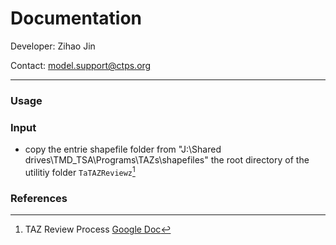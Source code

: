 # Documentation

Developer: Zihao Jin

Contact: model.support@ctps.org

---

### **Usage**


### **Input**
* copy the entrie shapefile folder from "J:\Shared drives\TMD_TSA\Programs\TAZs\shapefiles" the root directory of the utilitiy folder `TaTAZReviewz`[^1]

### **References**


[^1 ]: TAZ Review Process [Google Doc](https://docs.google.com/document/d/1q5Q8SPHKzowMdnqeh2hB790E6iaD4IZlLLCCEPYPyAY/edit?tab=t.0)